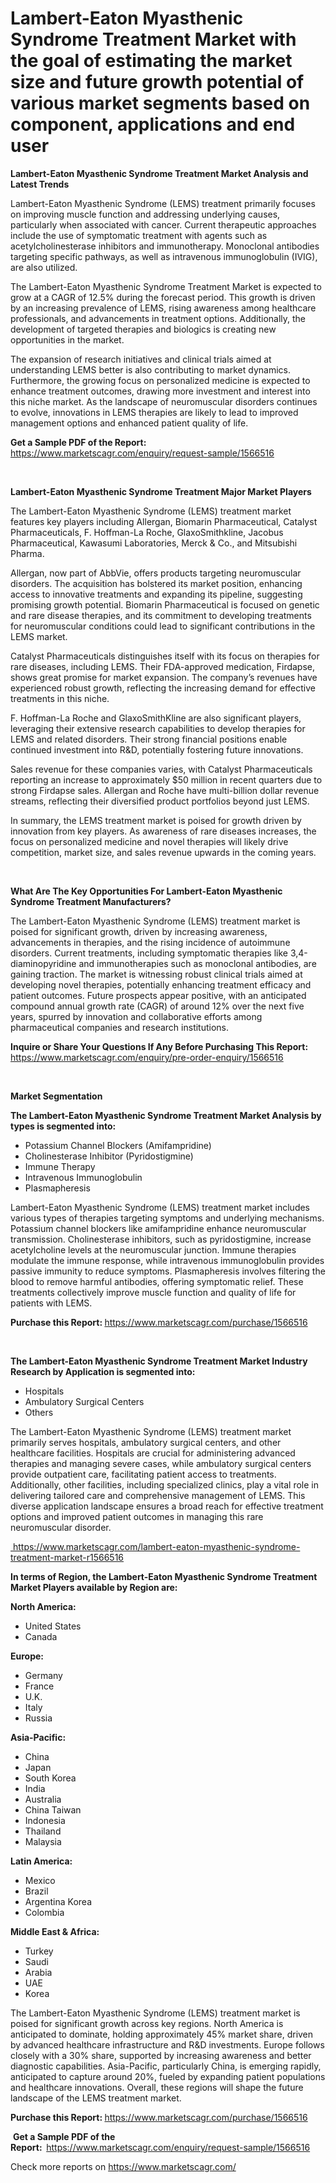 <p><h1>Lambert-Eaton Myasthenic Syndrome Treatment Market with the goal of estimating the market size and future growth potential of various market segments based on component, applications and end user</h1></p><p><strong>Lambert-Eaton Myasthenic Syndrome Treatment Market Analysis and Latest Trends</strong></p>
<p><p>Lambert-Eaton Myasthenic Syndrome (LEMS) treatment primarily focuses on improving muscle function and addressing underlying causes, particularly when associated with cancer. Current therapeutic approaches include the use of symptomatic treatment with agents such as acetylcholinesterase inhibitors and immunotherapy. Monoclonal antibodies targeting specific pathways, as well as intravenous immunoglobulin (IVIG), are also utilized.</p><p>The Lambert-Eaton Myasthenic Syndrome Treatment Market is expected to grow at a CAGR of 12.5% during the forecast period. This growth is driven by an increasing prevalence of LEMS, rising awareness among healthcare professionals, and advancements in treatment options. Additionally, the development of targeted therapies and biologics is creating new opportunities in the market. </p><p>The expansion of research initiatives and clinical trials aimed at understanding LEMS better is also contributing to market dynamics. Furthermore, the growing focus on personalized medicine is expected to enhance treatment outcomes, drawing more investment and interest into this niche market. As the landscape of neuromuscular disorders continues to evolve, innovations in LEMS therapies are likely to lead to improved management options and enhanced patient quality of life.</p></p>
<p><strong>Get a Sample PDF of the Report:&nbsp;</strong> <a href="https://www.marketscagr.com/enquiry/request-sample/1566516?utm_campaign=2480&utm_medium=2&utm_source=Github&utm_content=ia&utm_term=22032025&utm_id=lambert-eaton-myasthenic-syndrome-treatment">https://www.marketscagr.com/enquiry/request-sample/1566516</a></p>
<p>&nbsp;</p>
<p><strong>Lambert-Eaton Myasthenic Syndrome Treatment Major Market Players</strong></p>
<p><p>The Lambert-Eaton Myasthenic Syndrome (LEMS) treatment market features key players including Allergan, Biomarin Pharmaceutical, Catalyst Pharmaceuticals, F. Hoffman-La Roche, GlaxoSmithkline, Jacobus Pharmaceutical, Kawasumi Laboratories, Merck & Co., and Mitsubishi Pharma. </p><p>Allergan, now part of AbbVie, offers products targeting neuromuscular disorders. The acquisition has bolstered its market position, enhancing access to innovative treatments and expanding its pipeline, suggesting promising growth potential. Biomarin Pharmaceutical is focused on genetic and rare disease therapies, and its commitment to developing treatments for neuromuscular conditions could lead to significant contributions in the LEMS market.</p><p>Catalyst Pharmaceuticals distinguishes itself with its focus on therapies for rare diseases, including LEMS. Their FDA-approved medication, Firdapse, shows great promise for market expansion. The company’s revenues have experienced robust growth, reflecting the increasing demand for effective treatments in this niche. </p><p>F. Hoffman-La Roche and GlaxoSmithKline are also significant players, leveraging their extensive research capabilities to develop therapies for LEMS and related disorders. Their strong financial positions enable continued investment into R&D, potentially fostering future innovations.</p><p>Sales revenue for these companies varies, with Catalyst Pharmaceuticals reporting an increase to approximately $50 million in recent quarters due to strong Firdapse sales. Allergan and Roche have multi-billion dollar revenue streams, reflecting their diversified product portfolios beyond just LEMS.</p><p>In summary, the LEMS treatment market is poised for growth driven by innovation from key players. As awareness of rare diseases increases, the focus on personalized medicine and novel therapies will likely drive competition, market size, and sales revenue upwards in the coming years.</p></p>
<p>&nbsp;</p>
<p><strong>What Are The Key Opportunities For Lambert-Eaton Myasthenic Syndrome Treatment Manufacturers?</strong></p>
<p><p>The Lambert-Eaton Myasthenic Syndrome (LEMS) treatment market is poised for significant growth, driven by increasing awareness, advancements in therapies, and the rising incidence of autoimmune disorders. Current treatments, including symptomatic therapies like 3,4-diaminopyridine and immunotherapies such as monoclonal antibodies, are gaining traction. The market is witnessing robust clinical trials aimed at developing novel therapies, potentially enhancing treatment efficacy and patient outcomes. Future prospects appear positive, with an anticipated compound annual growth rate (CAGR) of around 12% over the next five years, spurred by innovation and collaborative efforts among pharmaceutical companies and research institutions.</p></p>
<p><strong>Inquire or Share Your Questions If Any Before Purchasing This Report:</strong> <a href="https://www.marketscagr.com/enquiry/pre-order-enquiry/1566516?utm_campaign=2480&utm_medium=2&utm_source=Github&utm_content=ia&utm_term=22032025&utm_id=lambert-eaton-myasthenic-syndrome-treatment">https://www.marketscagr.com/enquiry/pre-order-enquiry/1566516</a></p>
<p>&nbsp;</p>
<p><strong>Market Segmentation</strong></p>
<p><strong>The Lambert-Eaton Myasthenic Syndrome Treatment Market Analysis by types is segmented into:</strong></p>
<p><ul><li>Potassium Channel Blockers (Amifampridine)</li><li>Cholinesterase Inhibitor (Pyridostigmine)</li><li>Immune Therapy</li><li>Intravenous Immunoglobulin</li><li>Plasmapheresis</li></ul></p>
<p><p>Lambert-Eaton Myasthenic Syndrome (LEMS) treatment market includes various types of therapies targeting symptoms and underlying mechanisms. Potassium channel blockers like amifampridine enhance neuromuscular transmission. Cholinesterase inhibitors, such as pyridostigmine, increase acetylcholine levels at the neuromuscular junction. Immune therapies modulate the immune response, while intravenous immunoglobulin provides passive immunity to reduce symptoms. Plasmapheresis involves filtering the blood to remove harmful antibodies, offering symptomatic relief. These treatments collectively improve muscle function and quality of life for patients with LEMS.</p></p>
<p><strong>Purchase this Report:&nbsp;</strong><a href="https://www.marketscagr.com/purchase/1566516?utm_campaign=2480&utm_medium=2&utm_source=Github&utm_content=ia&utm_term=22032025&utm_id=lambert-eaton-myasthenic-syndrome-treatment">https://www.marketscagr.com/purchase/1566516</a></p>
<p>&nbsp;</p>
<p><strong>The Lambert-Eaton Myasthenic Syndrome Treatment Market Industry Research by Application is segmented into:</strong></p>
<p><ul><li>Hospitals</li><li>Ambulatory Surgical Centers</li><li>Others</li></ul></p>
<p><p>The Lambert-Eaton Myasthenic Syndrome (LEMS) treatment market primarily serves hospitals, ambulatory surgical centers, and other healthcare facilities. Hospitals are crucial for administering advanced therapies and managing severe cases, while ambulatory surgical centers provide outpatient care, facilitating patient access to treatments. Additionally, other facilities, including specialized clinics, play a vital role in delivering tailored care and comprehensive management of LEMS. This diverse application landscape ensures a broad reach for effective treatment options and improved patient outcomes in managing this rare neuromuscular disorder.</p></p>
<p><a href="https://www.marketscagr.com/lambert-eaton-myasthenic-syndrome-treatment-market-r1566516?utm_campaign=2480&utm_medium=2&utm_source=Github&utm_content=ia&utm_term=22032025&utm_id=lambert-eaton-myasthenic-syndrome-treatment">&nbsp;https://www.marketscagr.com/lambert-eaton-myasthenic-syndrome-treatment-market-r1566516</a></p>
<p><strong>In terms of Region, the Lambert-Eaton Myasthenic Syndrome Treatment Market Players available by Region are:</strong></p>
<p>
    <p> <strong> North America: </strong>
        <ul>
            <li>United States</li>
            <li>Canada</li>
        </ul>
        </p> 
    <p> <strong> Europe: </strong>
        <ul>
            <li>Germany</li>
            <li>France</li>
            <li>U.K.</li>
            <li>Italy</li>
            <li>Russia</li>
        </ul>
        </p> 
    <p> <strong> Asia-Pacific: </strong>
        <ul>
            <li>China</li>
            <li>Japan</li>
            <li>South Korea</li>
            <li>India</li>
            <li>Australia</li>
            <li>China Taiwan</li>
            <li>Indonesia</li>
            <li>Thailand</li>
            <li>Malaysia</li>
        </ul>
        </p> 
    <p> <strong> Latin America: </strong>
        <ul>
            <li>Mexico</li>
            <li>Brazil</li>
            <li>Argentina Korea</li>
            <li>Colombia</li>
        </ul>
        </p> 
    <p> <strong> Middle East & Africa: </strong>
        <ul>
            <li>Turkey</li>
            <li>Saudi</li>
            <li>Arabia</li>
            <li>UAE</li>
            <li>Korea</li>
        </ul>
    </p>
    </p>
<p><p>The Lambert-Eaton Myasthenic Syndrome (LEMS) treatment market is poised for significant growth across key regions. North America is anticipated to dominate, holding approximately 45% market share, driven by advanced healthcare infrastructure and R&D investments. Europe follows closely with a 30% share, supported by increasing awareness and better diagnostic capabilities. Asia-Pacific, particularly China, is emerging rapidly, anticipated to capture around 20%, fueled by expanding patient populations and healthcare innovations. Overall, these regions will shape the future landscape of the LEMS treatment market.</p></p>
<p><strong>Purchase this Report: </strong><a href="https://www.marketscagr.com/purchase/1566516?utm_campaign=2480&utm_medium=2&utm_source=Github&utm_content=ia&utm_term=22032025&utm_id=lambert-eaton-myasthenic-syndrome-treatment">https://www.marketscagr.com/purchase/1566516</a></p>
<p>&nbsp;<strong>Get a Sample PDF of the Report:&nbsp;&nbsp;</strong><a href="https://www.marketscagr.com/enquiry/request-sample/1566516?utm_campaign=2480&utm_medium=2&utm_source=Github&utm_content=ia&utm_term=22032025&utm_id=lambert-eaton-myasthenic-syndrome-treatment">https://www.marketscagr.com/enquiry/request-sample/1566516</a></p>
<p><strong></strong></p>
<p>Check more reports on <a href="https://www.marketscagr.com/?utm_campaign=2480&utm_medium=2&utm_source=Github&utm_content=ia&utm_term=22032025&utm_id=lambert-eaton-myasthenic-syndrome-treatment">https://www.marketscagr.com/</a></p>